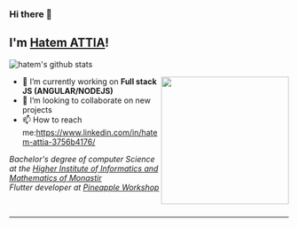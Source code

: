 ### Hi there 👋
<h2> I'm <a href="https://hatemattia.tn" >Hatem ATTIA</a>!</h2>

![hatem's github stats](https://github-readme-stats-eta.vercel.app/api?username=hatemAttia&show_icons=true&hide_border=true)

<!--
**hatemAttia/hatemAttia** is a ✨ _special_ ✨ repository because its `README.md` (this file) appears on your GitHub profile.
Here are some ideas to get you started:
-->
<img align='right' src="/assets/coding.gif" width="230">

- 🔭 I’m currently working on **Full stack JS (ANGULAR/NODEJS)**
- 👋 I’m looking to collaborate on new projects
- 📫 How to reach me:https://www.linkedin.com/in/hatem-attia-3756b4176/

<p><em>Bachelor's degree of computer Science at the <a href="http://www.isimm.rnu.tn/" >Higher Institute of Informatics and Mathematics of Monastir</a></br>Flutter developer at <a href="https://pineappleworkshop.com">Pineapple Workshop</a>
</em></p>


</br>

---
